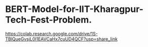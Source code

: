 # BERT-Model-for-IIT-Kharagpur-Tech-Fest-Problem.

https://colab.research.google.com/drive/1S-TBlQueGvsjL0l1EAVCaHx7cuUD4QCF?usp=share_link

